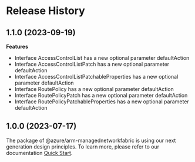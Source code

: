 # Release History
    
## 1.1.0 (2023-09-19)
    
**Features**

  - Interface AccessControlList has a new optional parameter defaultAction
  - Interface AccessControlListPatch has a new optional parameter defaultAction
  - Interface AccessControlListPatchableProperties has a new optional parameter defaultAction
  - Interface RoutePolicy has a new optional parameter defaultAction
  - Interface RoutePolicyPatch has a new optional parameter defaultAction
  - Interface RoutePolicyPatchableProperties has a new optional parameter defaultAction
    
    
## 1.0.0 (2023-07-17)

The package of @azure/arm-managednetworkfabric is using our next generation design principles. To learn more, please refer to our documentation [Quick Start](https://aka.ms/js-track2-quickstart).
